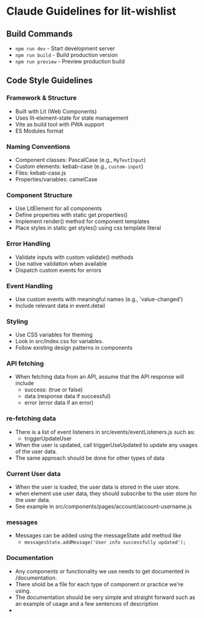 # Claude Guidelines for lit-wishlist

## Build Commands
- `npm run dev` - Start development server
- `npm run build` - Build production version
- `npm run preview` - Preview production build

## Code Style Guidelines

### Framework & Structure
- Built with Lit (Web Components)
- Uses lit-element-state for state management
- Vite as build tool with PWA support
- ES Modules format

### Naming Conventions
- Component classes: PascalCase (e.g., `MyTextInput`)
- Custom elements: kebab-case (e.g., `custom-input`)
- Files: kebab-case.js
- Properties/variables: camelCase

### Component Structure
- Use LitElement for all components
- Define properties with static get properties()
- Implement render() method for component templates
- Place styles in static get styles() using css template literal

### Error Handling
- Validate inputs with custom validate() methods
- Use native validation when available
- Dispatch custom events for errors

### Event Handling
- Use custom events with meaningful names (e.g., 'value-changed')
- Include relevant data in event.detail

### Styling
- Use CSS variables for theming
- Look in src/index.css for variables.
- Follow existing design patterns in components

### API fetching
 - When fetching data from an API, assume that the API response will include
   - success: (true or false)
   - data (response data if successful)
   - error (error data if an error)

### re-fetching data
 - There is a list of event listeners in src/events/eventListeners.js such as:
   - triggerUpdateUser
 - When the user is updated, call triggerUseUpdated to update any usages of the user data.
 - The same approach should be done for other types of data

### Current User data
 - When the user is loaded, the user data is stored in the user store.
 - when element use user data, they should subscribe to the user store for the user data. 
 - See example in src/components/pages/account/account-username.js

### messages
 - Messages can be added using the messageState add method like
   - `messagesState.addMessage('User info successfully updated');`

### Documentation
 - Any components or functionality we use needs to get documented in /documentation. 
 - There shold be a file for each type of component or practice we're using.
 - The documentation should be very simple and straight forward such as an example of usage and a few sentences of description
 - 

